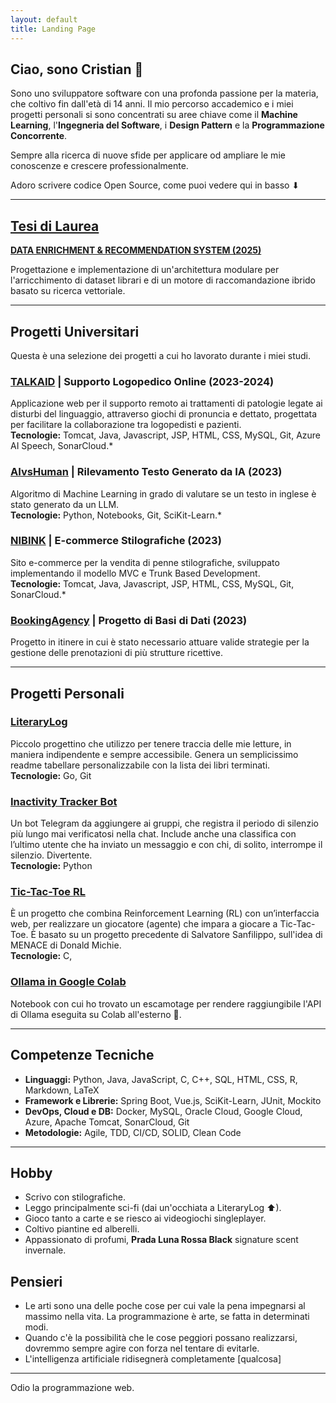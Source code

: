 ```yaml
---
layout: default
title: Landing Page
---
```


## Ciao, sono Cristian 👋

Sono uno sviluppatore software con una profonda passione per la materia, che coltivo fin dall'età di 14 anni. Il mio percorso accademico e i miei progetti personali si sono concentrati su aree chiave come il **Machine Learning**, l'**Ingegneria del Software**, i **Design Pattern** e la **Programmazione Concorrente**.

Sempre alla ricerca di nuove sfide per applicare od ampliare le mie conoscenze e crescere professionalmente.

Adoro scrivere codice Open Source, come puoi vedere qui in basso ⬇  

---

## [Tesi di Laurea](https://github.com/panuozzo77/internship-book-recommending-system/blob/main/Tesi_Cristian_Porzio.pdf)

[**DATA ENRICHMENT & RECOMMENDATION SYSTEM (2025)**](https://github.com/panuozzo77/internship-book-recommending-system/blob/main/Tesi_Cristian_Porzio.pdf)

Progettazione e implementazione di un'architettura modulare per l'arricchimento di dataset librari e di un motore di raccomandazione ibrido basato su ricerca vettoriale.

---

## Progetti Universitari

Questa è una selezione dei progetti a cui ho lavorato durante i miei studi.

### [TALKAID](https://github.com/pastore99/TalkAId) | Supporto Logopedico Online (2023-2024)
Applicazione web per il supporto remoto ai trattamenti di patologie legate ai disturbi del linguaggio, attraverso giochi di pronuncia e dettato,  progettata per facilitare la collaborazione tra logopedisti e pazienti.<br>
__Tecnologie:__ Tomcat, Java, Javascript, JSP, HTML, CSS, MySQL, Git, Azure AI Speech, SonarCloud.*

### [AIvsHuman](https://github.com/r-monti/AIvsHuman/tree/main) | Rilevamento Testo Generato da IA (2023)
Algoritmo di Machine Learning in grado di valutare se un testo in inglese è stato generato da un LLM.<br>
__Tecnologie:__ Python, Notebooks, Git, SciKit-Learn.*

### [NIBINK](https://github.com/panuozzo77/NibInk) | E-commerce Stilografiche (2023)
Sito e-commerce per la vendita di penne stilografiche, sviluppato implementando il modello MVC e Trunk Based Development.<br>
__Tecnologie:__ Tomcat, Java, Javascript, JSP, HTML, CSS, MySQL, Git, SonarCloud.*

### [BookingAgency](https://github.com/panuozzo77/BookingAgency) | Progetto di Basi di Dati (2023)
Progetto in itinere in cui è stato necessario attuare valide strategie per la gestione delle prenotazioni di più strutture ricettive.

---

## Progetti Personali

### [LiteraryLog](https://github.com/panuozzo77/LiteraryLog)
Piccolo progettino che utilizzo per tenere traccia delle mie letture, in maniera indipendente e sempre accessibile. Genera un semplicissimo readme tabellare personalizzabile con la lista dei libri terminati.<br>
__Tecnologie:__ Go, Git

### [Inactivity Tracker Bot](https://github.com/panuozzo77/longest-inactivity-tracker-tgbot)
Un bot Telegram da aggiungere ai gruppi, che registra il periodo di silenzio più lungo mai verificatosi nella chat. Include anche una classifica con l’ultimo utente che ha inviato un messaggio e con chi, di solito, interrompe il silenzio. Divertente.<br>
__Tecnologie:__ Python

### [Tic-Tac-Toe RL](https://github.com/panuozzo77/ttt-rl-C_and_react)
È un progetto che combina Reinforcement Learning (RL) con un’interfaccia web, per realizzare un giocatore (agente) che impara a giocare a Tic-Tac-Toe. È basato su un progetto precedente di Salvatore Sanfilippo, sull'idea di MENACE di Donald Michie.<br>
__Tecnologie:__ C, 

### [Ollama in Google Colab](https://github.com/panuozzo77/colab-ollama-webui)
Notebook con cui ho trovato un escamotage per rendere raggiungibile l'API di Ollama eseguita su Colab all'esterno 🤫. 

---

## Competenze Tecniche

*   **Linguaggi:** Python, Java, JavaScript, C, C++, SQL, HTML, CSS, R, Markdown, LaTeX
*   **Framework e Librerie:** Spring Boot, Vue.js, SciKit-Learn, JUnit, Mockito
*   **DevOps, Cloud e DB:** Docker, MySQL, Oracle Cloud, Google Cloud, Azure, Apache Tomcat, SonarCloud, Git
*   **Metodologie:** Agile, TDD, CI/CD, SOLID, Clean Code

---

## Hobby
- Scrivo con stilografiche.
- Leggo principalmente sci-fi (dai un'occhiata a LiteraryLog ⬆).
- Gioco tanto a carte e se riesco ai videogiochi singleplayer.
- Coltivo piantine ed alberelli.
- Appassionato di profumi, **Prada Luna Rossa Black** signature scent invernale.

## Pensieri
- Le arti sono una delle poche cose per cui vale la pena impegnarsi al massimo nella vita. La programmazione è arte, se fatta in determinati modi.
- Quando c'è la possibilità che le cose peggiori possano realizzarsi, dovremmo sempre agire con forza nel tentare di evitarle.
- L'intelligenza artificiale ridisegnerà completamente [qualcosa]

---

Odio la programmazione web.